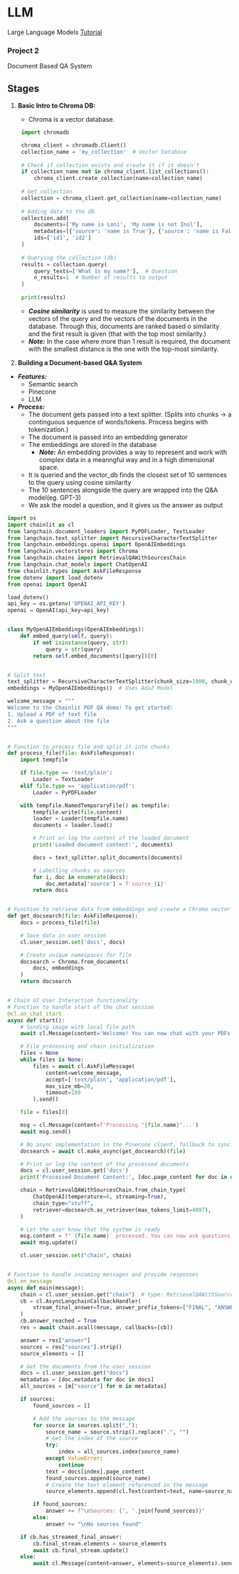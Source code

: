 # LLM
Large Language Models [Tutorial](https://youtu.be/xZDB1naRUlk?si=IxDqmmd35XrimPDJ)

### Project 2
Document Based QA System

## Stages
1. **Basic Intro to Chroma DB:**
   * Chroma is a vector database.
   ```python
    import chromadb

    chroma_client = chromadb.Client()
    collection_name = 'my_collection'  # Vector Database
    
    # Check if collection exists and create it if it doesn't
    if collection_name not in chroma_client.list_collections():
        chroma_client.create_collection(name=collection_name)
    
    # Get collection
    collection = chroma_client.get_collection(name=collection_name)
    
    # Adding data to the db
    collection.add(
        documents=['My name is Loni', 'My name is not Inol'],
        metadatas=[{'source': 'name is True'}, {'source': 'name is False'}],
        ids=['id1', 'id2']
    )
    
    # Querying the collection (db)
    results = collection.query(
        query_texts=['What is my name?'],  # Question
        n_results=1  # Number of results to output
    )
    
    print(results)
    ```
   * **_Cosine similarity_** is used to measure the similarity between the vectors of the query and the vectors of the documents in the database. Through this, documents are ranked based o similarity and the first result is given (that with the top most similarity.)
   * **_Note:_** In the case where more than 1 result is required, the document with the smallest distance is the one with the top-most similarity.

2. **Building a Document-based Q&A System**
* _**Features:**_
  * Semantic search
  * Pinecone
  * LLM
* **_Process:_**
  * The document gets passed into a text splitter. (Splits into chunks -> a continguous sequence of words/tokens. Process begins with tokenization.)
  * The document is passed into an embedding generator
  * The embeddings are stored in the database
    * **_Note:_** An embedding provides a way to represent and work with complex data in a meanngful way and in a high dimensional space.
  * It is queried and the vector_db finds the closest set of 10 sentences to the query using cosine similarity
  * The 10 sentences alongside the query are wrapped into the Q&A model(eg. GPT-3)
  * We ask the model a question, and it gives us the answer as output

```python
import os
import chainlit as cl
from langchain.document_loaders import PyPDFLoader, TextLoader
from langchain.text_splitter import RecursiveCharacterTextSplitter
from langchain.embeddings.openai import OpenAIEmbeddings
from langchain.vectorstores import Chroma
from langchain.chains import RetrievalQAWithSourcesChain
from langchain.chat_models import ChatOpenAI
from chainlit.types import AskFileResponse
from dotenv import load_dotenv
from openai import OpenAI

load_dotenv()
api_key = os.getenv('OPENAI_API_KEY')
openai = OpenAI(api_key=api_key)


class MyOpenAIEmbeddings(OpenAIEmbeddings):
    def embed_query(self, query):
        if not isinstance(query, str):
            query = str(query)
        return self.embed_documents([query])[0]


# Split text
text_splitter = RecursiveCharacterTextSplitter(chunk_size=1000, chunk_overlap=100)  # Chunk size = 1000 characters
embeddings = MyOpenAIEmbeddings()  # Uses Ada2 Model

welcome_message = """
Welcome to the Chainlit PDF QA demo! To get started:
1. Upload a PDF of text file
2. Ask a question about the file
"""


# Function to process file and split it into chunks
def process_file(file: AskFileResponse):
    import tempfile

    if file.type == 'text/plain':
        Loader = TextLoader
    elif file.type == 'application/pdf':
        Loader = PyPDFLoader

    with tempfile.NamedTemporaryFile() as tempfile:
        tempfile.write(file.content)
        loader = Loader(tempfile.name)
        documents = loader.load()

        # Print or log the content of the loaded document
        print('Loaded document content:', documents)

        docs = text_splitter.split_documents(documents)

        # Labelling chunks as sources
        for i, doc in enumerate(docs):
            doc.metadata['source'] = f'source_{i}'
        return docs


# Function to retrieve data from embeddings and create a Chroma vector store
def get_docsearch(file: AskFileResponse):
    docs = process_file(file)

    # Save data in user session
    cl.user_session.set('docs', docs)

    # Create unique namespaces for file
    docsearch = Chroma.from_documents(
        docs, embeddings
    )
    return docsearch


# Chain UI User Interaction functionality
# Function to handle start of the chat session
@cl.on_chat_start
async def start():
    # Sending image with local file path
    await cl.Message(content='Welcome! You can now chat with your PDFs').send()

    # File processing and chain initialization
    files = None
    while files is None:
        files = await cl.AskFileMessage(
            content=welcome_message,
            accept=['text/plain', 'application/pdf'],
            max_size_mb=20,
            timeout=180
        ).send()

    file = files[0]

    msg = cl.Message(content=f'Processing "{file.name}"...')
    await msg.send()

    # No async implementation in the Pinecone client, fallback to sync
    docsearch = await cl.make_async(get_docsearch)(file)

    # Print or log the content of the processed documents
    docs = cl.user_session.get('docs')
    print('Processed Document Content:', [doc.page_content for doc in docs])

    chain = RetrievalQAWithSourcesChain.from_chain_type(
        ChatOpenAI(temperature=0, streaming=True),
        chain_type="stuff",
        retriever=docsearch.as_retriever(max_tokens_limit=4097),
    )

    # Let the user know that the system is ready
    msg.content = f"`{file.name}` processed. You can now ask questions!"
    await msg.update()

    cl.user_session.set("chain", chain)


# Function to handle incoming messages and provide responses
@cl.on_message
async def main(message):
    chain = cl.user_session.get("chain")  # type: RetrievalQAWithSourcesChain
    cb = cl.AsyncLangchainCallbackHandler(
        stream_final_answer=True, answer_prefix_tokens=["FINAL", "ANSWER"]
    )
    cb.answer_reached = True
    res = await chain.acall(message, callbacks=[cb])

    answer = res["answer"]
    sources = res["sources"].strip()
    source_elements = []

    # Get the documents from the user session
    docs = cl.user_session.get("docs")
    metadatas = [doc.metadata for doc in docs]
    all_sources = [m["source"] for m in metadatas]

    if sources:
        found_sources = []

        # Add the sources to the message
        for source in sources.split(","):
            source_name = source.strip().replace(".", "")
            # Get the index of the source
            try:
                index = all_sources.index(source_name)
            except ValueError:
                continue
            text = docs[index].page_content
            found_sources.append(source_name)
            # Create the text element referenced in the message
            source_elements.append(cl.Text(content=text, name=source_name))

        if found_sources:
            answer += f"\nSources: {', '.join(found_sources)}"
        else:
            answer += "\nNo sources found"

    if cb.has_streamed_final_answer:
        cb.final_stream.elements = source_elements
        await cb.final_stream.update()
    else:
        await cl.Message(content=answer, elements=source_elements).send()
```
